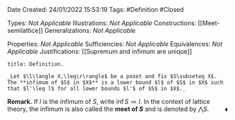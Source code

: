 <br />
<br />

Date Created: 24/01/2022 15:53:19
Tags: #Definition #Closed 

Types: _Not Applicable_
Illustrations: _Not Applicable_ 
Constructions: [[Meet-semilattice]]
Generalizations: _Not Applicable_

Properties: _Not Applicable_
Sufficiencies: _Not Applicable_
Equivalences: _Not Applicable_
Justifications: [[Supremum and infimum are unique]]

``` ad-Definition
title: Definition.

_Let $\l\langle X,\leq\r\rangle$ be a poset and fix $S\subseteq X$. The **infimum of $S$ in $X$** is a lower bound $l$ of $S$ in $X$ such that $l'\leq l$ for all lower bounds $l'$ of $S$ in $X$._

```

**Remark.** If $l$ is the infimum of $S$, write $\inf S\coloneqq l$. In the context of lattice theory, the infimum is also called the **meet of $S$** and is denoted by $\bigwedge S$.<span style="float:right;">$\blacklozenge$</span>
